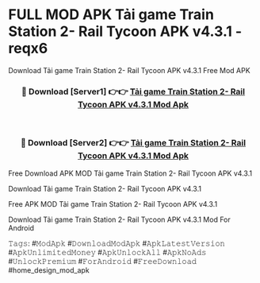 # FULL MOD APK Tải game Train Station 2- Rail Tycoon APK v4.3.1 - reqx6
Download Tải game Train Station 2- Rail Tycoon APK v4.3.1 Free Mod APK

<div align="center">
<h3>🔴 Download [Server1] 👉👉 <a href="https://apk-comot.site?title=Tải_game_Train_Station_2-_Rail_Tycoon_APK_v4.3.1">Tải game Train Station 2- Rail Tycoon APK v4.3.1 Mod Apk</a></h3><br>

<h3>🔴 Download [Server2] 👉👉 <a href="https://apk-comot.site?title=Tải_game_Train_Station_2-_Rail_Tycoon_APK_v4.3.1">Tải game Train Station 2- Rail Tycoon APK v4.3.1 Mod Apk</a></h3>
</div>


Free Download APK MOD Tải game Train Station 2- Rail Tycoon APK v4.3.1

Download Tải game Train Station 2- Rail Tycoon APK v4.3.1 

Free APK MOD Tải game Train Station 2- Rail Tycoon APK v4.3.1 

Download Tải game Train Station 2- Rail Tycoon APK v4.3.1 Mod For Android

𝚃𝚊𝚐𝚜: #𝙼𝚘𝚍𝙰𝚙𝚔 #𝙳𝚘𝚠𝚗𝚕𝚘𝚊𝚍𝙼𝚘𝚍𝙰𝚙𝚔 #𝙰𝚙𝚔𝙻𝚊𝚝𝚎𝚜𝚝𝚅𝚎𝚛𝚜𝚒𝚘𝚗 #𝙰𝚙𝚔𝚄𝚗𝚕𝚒𝚖𝚒𝚝𝚎𝚍𝙼𝚘𝚗𝚎𝚢 #𝙰𝚙𝚔𝚄𝚗𝚕𝚘𝚌𝚔𝙰𝚕𝚕 #𝙰𝚙𝚔𝙽𝚘𝙰𝚍𝚜 #𝚄𝚗𝚕𝚘𝚌𝚔𝙿𝚛𝚎𝚖𝚒𝚞𝚖 #𝙵𝚘𝚛𝙰𝚗𝚍𝚛𝚘𝚒𝚍 #𝙵𝚛𝚎𝚎𝙳𝚘𝚠𝚗𝚕𝚘𝚊𝚍 #home_design_mod_apk